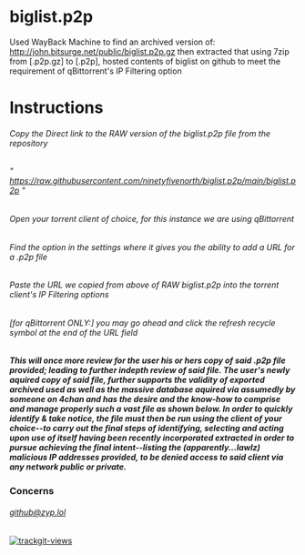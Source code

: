 # biglist.p2p
Used WayBack Machine to find an archived version of: http://john.bitsurge.net/public/biglist.p2p.gz then extracted that using 7zip from [.p2p.gz] to [.p2p], hosted contents of biglist on github to meet the requirement of qBittorrent's IP Filtering option

# Instructions
###### Copy the Direct link to the RAW version of the biglist.p2p file from the repository 
###### " https://raw.githubusercontent.com/ninetyfivenorth/biglist.p2p/main/biglist.p2p "
###### Open your torrent client of choice, for this instance we are using qBittorrent
###### Find the option in the settings where it gives you the ability to add a URL for a .p2p file
###### Paste the URL we copied from above of RAW biglist.p2p into the torrent client's IP Filtering options
###### [for qBittorrent ONLY:] you may go ahead and click the refresh recycle symbol at the end of the URL field
##### This will once more review for the user his or hers copy of said .p2p file provided; leading to further indepth review of said file. The user's newly aquired copy of said file, further supports the validity of exported archived used as well as the massive database aquired via assumedly by someone on 4chan and has the desire and the know-how to comprise and manage properly such a vast file as shown below. In order to quickly identify & take notice, the file must then be run using the client of your choice--to carry out the final steps of identifying, selecting and acting upon use of itself having been recently incorporated extracted in order to pursue achieving the final intent--listing the (apparently...lawlz) malicious IP addresses provided, to be denied access to said client via any network public or private.
 
### Concerns 
###### github@zyp.lol

<a href="https://trackgit.com">
<img src="https://us-central1-trackgit-analytics.cloudfunctions.net/token/ping/lhu0wvum7myyfsl3m5yl" alt="trackgit-views" />
</a>
